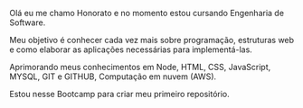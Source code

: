 Olá eu me chamo Honorato e no momento estou cursando Engenharia de Software.

Meu objetivo é conhecer cada vez mais sobre programação, estruturas web e como elaborar as aplicações necessárias para implementá-las. 

Aprimorando meus conhecimentos em Node, HTML, CSS, JavaScript, MYSQL, GIT e GITHUB, Computação em nuvem (AWS).

Estou nesse Bootcamp para criar meu primeiro repositório.
